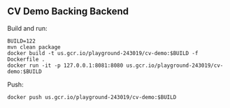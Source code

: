 ## CV Demo Backing Backend


Build and run:
```
BUILD=122
mvn clean package
docker build -t us.gcr.io/playground-243019/cv-demo:$BUILD -f Dockerfile .
docker run -it -p 127.0.0.1:8081:8080 us.gcr.io/playground-243019/cv-demo:$BUILD
```

Push:
```
docker push us.gcr.io/playground-243019/cv-demo:$BUILD
```




